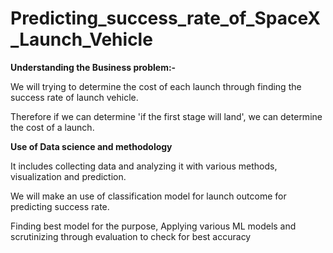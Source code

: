 # Predicting_success_rate_of_SpaceX_Launch_Vehicle

**Understanding the Business problem:-**

We will trying to determine the cost of each launch through finding the success rate of launch vehicle.

Therefore if we can determine 'if the first stage will land', we can determine the cost of a launch.

**Use of Data science and methodology**

It includes collecting data and analyzing it with various methods, visualization and prediction.

We will make an use of classification model for launch outcome for predicting success rate.

Finding best model for the purpose, Applying various ML models and scrutinizing through evaluation to check for best accuracy
